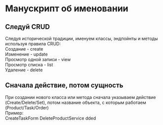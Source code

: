 # Манускрипт об именовании

## Следуй CRUD

Следуя исторической традиции, именуем классы, эндпойнты и методы используя правила CRUD:  
Создание - create  
Изменение - update  
Просмотр одной записи - view  
Просмотр списка - list  
Удаление - delete  

## Сначала действие, потом сущность

При создании нового класса или метода сначала указываем действие (Create/Delete/Set), потом название объекта, с которым работаем (Product/Task/Order)  
Пример:  
CreateTaskForm
DeleteProductService
dded
